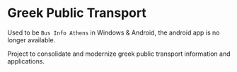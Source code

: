 # Greek Public Transport

Used to be `Bus Info Athens` in Windows & Android, the android app is no longer available.

Project to consolidate and modernize greek public transport information and applications.




